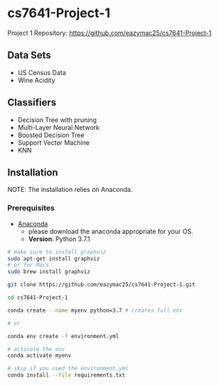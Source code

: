 # cs7641-Project-1
Project 1
Repository: https://github.com/eazymac25/cs7641-Project-1

## Data Sets

- US Census Data
- Wine Acidity

## Classifiers
- Decision Tree with pruning
- Multi-Layer Neural Network
- Boosted Decision Tree
- Support Vector Machine
- KNN


## Installation

NOTE: The installation relies on Anaconda.

### Prerequisites
 - [Anaconda](https://www.anaconda.com/)
    - please download the anaconda appropriate for your OS.
    - **Version**: Python 3.7.1
    
```bash
# make sure to install graphviz
sudo apt-get install graphviz
# or for Macs
sudo brew install graphviz

git clone https://github.com/eazymac25/cs7641-Project-1.git

cd cs7641-Project-1

conda create --name myenv python=3.7 # creates full env

# or

conda env create -f environment.yml

# activate the env
conda activate myenv

# skip if you used the environment.yml
conda install --file requirements.txt

```